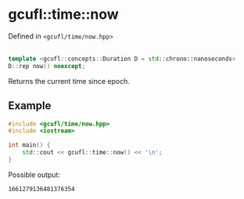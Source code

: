# gcufl::time::now
Defined in `<gcufl/time/now.hpp>`
<br/><br/>
```cpp
template <gcufl::concepts::Duration D = std::chrono::nanoseconds>
D::rep now() noexcept;
```
Returns the current time since epoch.
## Example
```cpp
#include <gcufl/time/now.hpp>
#include <iostream>

int main() {
	std::cout << gcufl::time::now() << '\n';
}
```
Possible output:
```
1661279136481376354
```
